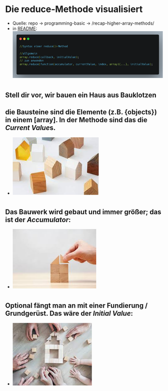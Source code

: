 # Die reduce-Methode visualisiert
- Quelle: repo -> programming-basic -> /recap-higher-array-methods/
- in [README](https://github.com/dci-fbw-wd-tz-24-d01/programming-basic/tree/main/recap-higher-array-methods): ![alt text](image.png)
#
## Stell dir vor, wir bauen ein Haus aus Bauklotzen

## die Bausteine sind die Elemente (z.B. {objects}) in einem [array]. In der Methode sind das die ***Current Value***s.
- ![alt text](reduce-method-images/bauklotzen-array.jpeg)
#
## Das Bauwerk wird gebaut und immer größer; das ist der ***Accumulator***:
- ![alt text](reduce-method-images/images-haus.jpeg)
#
## Optional fängt man an mit einer Fundierung / Grundgerüst. Das wäre der ***Initial Value***: 
- ![alt text](<reduce-method-images/initial value.jpeg>)
#
